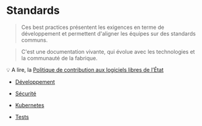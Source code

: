 # Standards

> Ces best practices présentent les exigences en terme de développement et permettent d'aligner les équipes sur des standards communs.

> C'est une documentation vivante, qui évolue avec les technologies et la communauté de la fabrique.

💡 A lire, la [Politique de contribution aux logiciels libres de l’État](https://www.numerique.gouv.fr/publications/politique-logiciel-libre/)

- [Développement](./developpement.md)

- [Sécurité](./securite.md)

- [Kubernetes](./kubernetes.md)

- [Tests](./tests.md)
